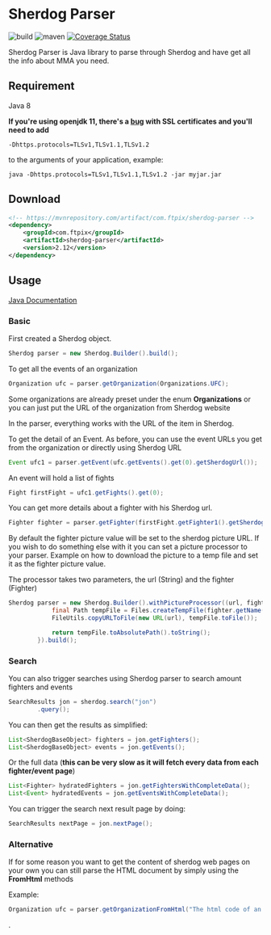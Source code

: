 # Sherdog Parser
![build](https://ci.ftpix.com/app/rest/builds/buildType:SherdogParser_Build/statusIcon)
![maven](https://maven-badges.herokuapp.com/maven-central/com.ftpix/sherdog-parser/badge.svg)
[![Coverage Status](https://coveralls.io/repos/github/lamarios/sherdog-parser/badge.svg)](https://coveralls.io/github/lamarios/sherdog-parser)

Sherdog Parser is Java library to parse through Sherdog and have get all the info about MMA you need.

## Requirement

Java 8

**If you're using openjdk 11, there's a [bug](https://bugs.openjdk.java.net/browse/JDK-8213202) with SSL certificates and you'll need to add**

```
-Dhttps.protocols=TLSv1,TLSv1.1,TLSv1.2
```

to the arguments of your application, example:
```
java -Dhttps.protocols=TLSv1,TLSv1.1,TLSv1.2 -jar myjar.jar

```

## Download

```xml
<!-- https://mvnrepository.com/artifact/com.ftpix/sherdog-parser -->
<dependency>
    <groupId>com.ftpix</groupId>
    <artifactId>sherdog-parser</artifactId>
    <version>2.12</version>
</dependency>
```



## Usage
[Java Documentation](https://lamarios.github.io/sherdog-parser/apidocs/)

### Basic

First created a Sherdog object.
```Java
Sherdog parser = new Sherdog.Builder().build();
```

To get all the events of an organization
```Java
Organization ufc = parser.getOrganization(Organizations.UFC);
```
Some organizations are already preset under the enum **Organizations** or you can just put the URL of the organization from Sherdog website

In the parser, everything works with the URL of the item in Sherdog.

To get the detail of an Event. As before, you can use the event URLs you get from the organization or directly using Sherdog URL

```Java
Event ufc1 = parser.getEvent(ufc.getEvents().get(0).getSherdogUrl());
```

An event will hold a list of fights
```Java
Fight firstFight = ufc1.getFights().get(0);
```

You can get more details about a fighter with his Sherdog url.
```Java
Fighter fighter = parser.getFighter(firstFight.getFighter1().getSherdogUrl());
```


By default the fighter picture  value will be set to the sherdog picture URL. If you wish to do something else with it you can set a picture processor to your parser.
Example on how to download the picture to a temp file and set it as the fighter picture value.

The processor takes two parameters, the url (String) and the fighter (Fighter)

```java
Sherdog parser = new Sherdog.Builder().withPictureProcessor((url, fighter) -> {
            final Path tempFile = Files.createTempFile(fighter.getName(), "");
            FileUtils.copyURLToFile(new URL(url), tempFile.toFile());

            return tempFile.toAbsolutePath().toString();
        }).build();
```

### Search

You can also trigger searches using Sherdog parser to search amount fighters and events

```java
SearchResults jon = sherdog.search("jon")
        .query();
```

You can then get the results as simplified:
```java
List<SherdogBaseObject> fighters = jon.getFighters();
List<SherdogBaseObject> events = jon.getEvents();
```

Or the full data (**this can be very slow as it will fetch every data from each fighter/event page**)
```java
List<Fighter> hydratedFighters = jon.getFightersWithCompleteData();
List<Event> hydratedEvents = jon.getEventsWithCompleteData();
```

You can trigger the search next result page by doing:
```java
SearchResults nextPage = jon.nextPage();
```

### Alternative

If for some reason you want to get the content of sherdog web pages on your own you can still parse the HTML document by simply using the **FromHtml** methods

Example:
```java
Organization ufc = parser.getOrganizationFromHtml("The html code of an organisation page");
```

.
